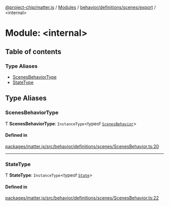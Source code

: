 [@project-chip/matter.js](../README.md) / [Modules](../modules.md) / [behavior/definitions/scenes/export](behavior_definitions_scenes_export.md) / \<internal\>

# Module: \<internal\>

## Table of contents

### Type Aliases

- [ScenesBehaviorType](behavior_definitions_scenes_export._internal_.md#scenesbehaviortype)
- [StateType](behavior_definitions_scenes_export._internal_.md#statetype)

## Type Aliases

### ScenesBehaviorType

Ƭ **ScenesBehaviorType**: `InstanceType`\<typeof [`ScenesBehavior`](behavior_definitions_scenes_export.md#scenesbehavior)\>

#### Defined in

[packages/matter.js/src/behavior/definitions/scenes/ScenesBehavior.ts:20](https://github.com/project-chip/matter.js/blob/904d0c9b952b91f28a21803759c5e5c66ee4d272/packages/matter.js/src/behavior/definitions/scenes/ScenesBehavior.ts#L20)

___

### StateType

Ƭ **StateType**: `InstanceType`\<typeof [`State`](../classes/behavior_definitions_scenes_export.ScenesServer.md#state-1)\>

#### Defined in

[packages/matter.js/src/behavior/definitions/scenes/ScenesBehavior.ts:22](https://github.com/project-chip/matter.js/blob/904d0c9b952b91f28a21803759c5e5c66ee4d272/packages/matter.js/src/behavior/definitions/scenes/ScenesBehavior.ts#L22)
